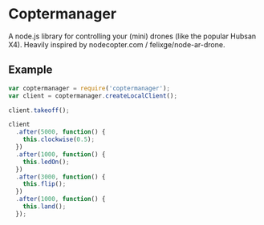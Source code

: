 Coptermanager
=============

A node.js library for controlling your (mini) drones (like the popular Hubsan X4). Heavily inspired by nodecopter.com / felixge/node-ar-drone.


Example
-------

```js
var coptermanager = require('coptermanager');
var client = coptermanager.createLocalClient();

client.takeoff();

client
  .after(5000, function() {
    this.clockwise(0.5);
  })
  .after(1000, function() {
    this.ledOn();
  })
  .after(3000, function() {
    this.flip();
  })
  .after(1000, function() {
    this.land();
  });
```

